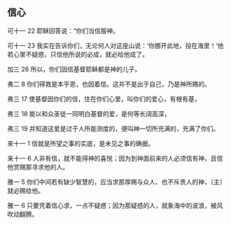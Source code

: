 ## 信心

可十一 22 耶稣回答说：“你们当信服神。

可十一 23 我实在告诉你们，无论何人对这座山说：‘你挪开此地，投在海里！’他若心里不疑惑，只信他所说的必成，就必给他成了。

加三 26 所以，你们因信基督耶稣都是神的儿子。

弗二 8 你们得救是本乎恩，也因着信。这并不是出于自己，乃是神所赐的。

弗三 17 使基督因你们的信，住在你们心里，叫你们的爱心，有根有基，

弗三 18 能以和众圣徒一同明白基督的爱，是何等长阔高深，

弗三 19 并知道这爱是过于人所能测度的，便叫神一切所充满的，充满了你们。

来十一 1 信就是所望之事的实底，是未见之事的确据。

来十一 6 人非有信，就不能得神的喜悦；因为到神面前来的人必须信有神，且信他赏赐那寻求他的人。

雅一 5 你们中间若有缺少智慧的，应当求那厚赐与众人、也不斥责人的神，〔主〕就必赐给他。

雅一 6 只要凭着信心求，一点不疑惑；因为那疑惑的人，就象海中的波浪，被风吹动翻腾。



